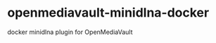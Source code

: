 openmediavault-minidlna-docker
==============================

docker minidlna plugin for OpenMediaVault
